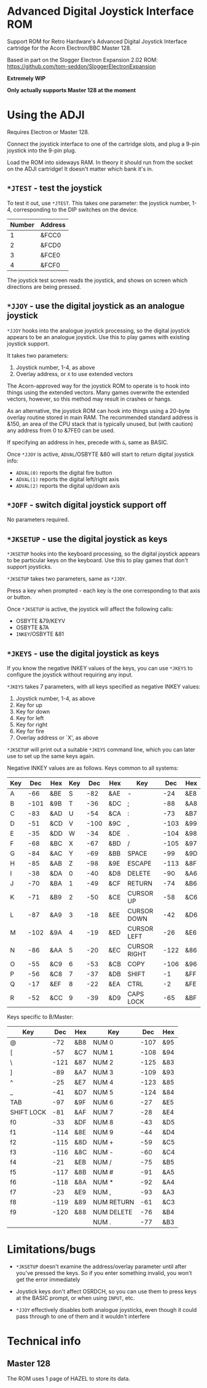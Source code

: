 # Advanced Digital Joystick Interface ROM

Support ROM for Retro Hardware's Advanced Digital Joystick Interface
cartridge for the Acorn Electron/BBC Master 128.

Based in part on the Slogger Electron Expansion 2.02 ROM:
https://github.com/tom-seddon/SloggerElectronExpansion

**Extremely WIP**

**Only actually supports Master 128 at the moment**

# Using the ADJI

Requires Electron or Master 128.

Connect the joystick interface to one of the cartridge slots, and plug
a 9-pin joystick into the 9-pin plug.

Load the ROM into sideways RAM. In theory it should run from the
socket on the ADJI cartridge! It doesn't matter which bank it's in.

## `*JTEST` - test the joystick

To test it out, use `*JTEST`. This takes one parameter: the joystick
number, 1-4, corresponding to the DIP switches on the device.

| Number | Address |
| --- | --- |
| 1 | &FCC0 |
| 2 | &FCD0 |
| 3 | &FCE0 |
| 4 | &FCF0 |

The joystick test screen reads the joystick, and shows on screen which
directions are being pressed.

## `*JJOY` - use the digital joystick as an analogue joystick

`*JJOY` hooks into the analogue joystick processing, so the digital
joystick appears to be an analogue joystick. Use this to play games
with existing joystick support.

It takes two parameters:

1. Joystick number, 1-4, as above
2. Overlay address, or `X` to use extended vectors

The Acorn-approved way for the joystick ROM to operate is to hook into
things using the extended vectors. Many games overwrite the extended
vectors, however, so this method may result in crashes or hangs.

As an alternative, the joystick ROM can hook into things using a
20-byte overlay routine stored in main RAM. The recommended standard
address is &150, an area of the CPU stack that is typically unused,
but (with caution) any address from 0 to &7FE0 can be used.

If specifying an address in hex, precede with `&`, same as BASIC.

Once `*JJOY` is active, `ADVAL`/OSBYTE &80 will start to return
digital joystick info:

- `ADVAL(0)` reports the digital fire button
- `ADVAL(1)` reports the digital left/right axis
- `ADVAL(2)` reports the digital up/down axis

## `*JOFF` - switch digital joystick support off

No parameters required.

## `*JKSETUP` - use the digital joystick as keys

`*JKSETUP` hooks into the keyboard processing, so the digital joystick
appears to be particular keys on the keyboard. Use this to play games
that don't support joysticks.

`*JKSETUP` takes two parameters, same as `*JJOY`.

Press a key when prompted - each key is the one corresponding to that
axis or button.

Once `*JKSETUP` is active, the joystick will affect the following
calls:

- OSBYTE &79/KEYV
- OSBYTE &7A
- `INKEY`/OSBYTE &81

## `*JKEYS` - use the digital joystick as keys

If you know the negative INKEY values of the keys, you can use
`*JKEYS` to configure the joystick without requiring any input.

`*JKEYS` takes 7 parameters, with all keys specified as negative INKEY
values:

1. Joystick number, 1-4, as above
2. Key for up
3. Key for down
4. Key for left
5. Key for right
6. Key for fire
7. Overlay address or `X', as above

`*JKSETUP` will print out a suitable `*JKEYS` command line, which you
can later use to set up the same keys again.

Negative INKEY values are as follows. Keys common to all systems:

| Key | Dec | Hex | Key | Dec | Hex | Key | Dec | Hex |
| --- | --- | --- | --- | --- | --- | --- | --- | --- |
| A | -66 | &BE | S | -82 | &AE | - | -24 | &E8 |
| B | -101 | &9B | T | -36 | &DC | ; | -88 | &A8 |
| C | -83 | &AD | U | -54 | &CA | : | -73 | &B7 |
| D | -51 | &CD | V | -100 | &9C | , | -103 | &99 |
| E | -35 | &DD | W | -34 | &DE | . | -104 | &98 |
| F | -68 | &BC | X | -67 | &BD | / | -105 | &97 |
| G | -84 | &AC | Y | -69 | &BB | SPACE | -99 | &9D |
| H | -85 | &AB | Z | -98 | &9E | ESCAPE | -113 | &8F |
| I | -38 | &DA | 0 | -40 | &D8 | DELETE | -90 | &A6 |
| J | -70 | &BA | 1 | -49 | &CF | RETURN | -74 | &B6 |
| K | -71 | &B9 | 2 | -50 | &CE | CURSOR UP | -58 | &C6 |
| L | -87 | &A9 | 3 | -18 | &EE | CURSOR DOWN | -42 | &D6 |
| M | -102 | &9A | 4 | -19 | &ED | CURSOR LEFT | -26 | &E6 |
| N | -86 | &AA | 5 | -20 | &EC | CURSOR RIGHT | -122 | &86 |
| O | -55 | &C9 | 6 | -53 | &CB | COPY | -106 | &96 |
| P | -56 | &C8 | 7 | -37 | &DB | SHIFT | -1 | &FF |
| Q | -17 | &EF | 8 | -22 | &EA | CTRL | -2 | &FE |
| R | -52 | &CC | 9 | -39 | &D9 | CAPS LOCK | -65 | &BF |

Keys specific to B/Master:

| Key | Dec | Hex | Key | Dec | Hex |
| --- | --- | --- | --- | --- | --- |
| @ | -72 | &B8 | NUM 0 | -107 | &95 |
| [ | -57 | &C7 | NUM 1 | -108 | &94 |
| \ | -121 | &87 | NUM 2 | -125 | &83 |
| ] | -89 | &A7 | NUM 3 | -109 | &93 |
| ^ | -25 | &E7 | NUM 4 | -123 | &85 |
| _ | -41 | &D7 | NUM 5 | -124 | &84 |
| TAB | -97 | &9F | NUM 6 | -27 | &E5 |
| SHIFT LOCK | -81 | &AF | NUM 7 | -28 | &E4 |
| f0 | -33 | &DF | NUM 8 | -43 | &D5 |
| f1 | -114 | &8E | NUM 9 | -44 | &D4 |
| f2 | -115 | &8D | NUM + | -59 | &C5 |
| f3 | -116 | &8C | NUM - | -60 | &C4 |
| f4 | -21 | &EB | NUM / | -75 | &B5 |
| f5 | -117 | &8B | NUM # | -91 | &A5 |
| f6 | -118 | &8A | NUM * | -92 | &A4 |
| f7 | -23 | &E9 | NUM , | -93 | &A3 |
| f8 | -119 | &89 | NUM RETURN | -61 | &C3 |
| f9 | -120 | &88 | NUM DELETE | -76 | &B4 |
|||| NUM . | -77 | &B3 |

# Limitations/bugs

- `*JKSETUP` doesn't examine the address/overlay parameter until after
  you've pressed the keys. So if you enter something invalid, you
  won't get the error immediately
  
- Joystick keys don't affect OSRDCH, so you can use them to press keys
  at the BASIC prompt, or when using `INPUT`, etc.
  
- `*JJOY` effectively disables both analogue joysticks, even though it
  could pass through to one of them and it wouldn't interfere

# Technical info

## Master 128

The ROM uses 1 page of HAZEL to store its data.

